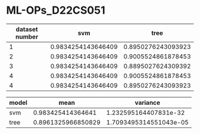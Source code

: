 # ML-OPs_D22CS051
| dataset number  | svm | tree |
| ------------- | ------------- | ------------- |
| 1  | 0.9834254143646409  | 0.8950276243093923  |
| 2  | 0.9834254143646409  | 0.9005524861878453  |
| 3  | 0.9834254143646409  | 0.8895027624309392  |
| 4  | 0.9834254143646409  | 0.9005524861878453  |
| 4  | 0.9834254143646409  | 0.8950276243093923  |

| model | mean | variance |
| ------------- | ------------- | ------------- |
| svm | 0.983425414364641 | 1.232595164407831e-32|
|tree | 0.8961325966850829 | 1.7093495314551043e-05|